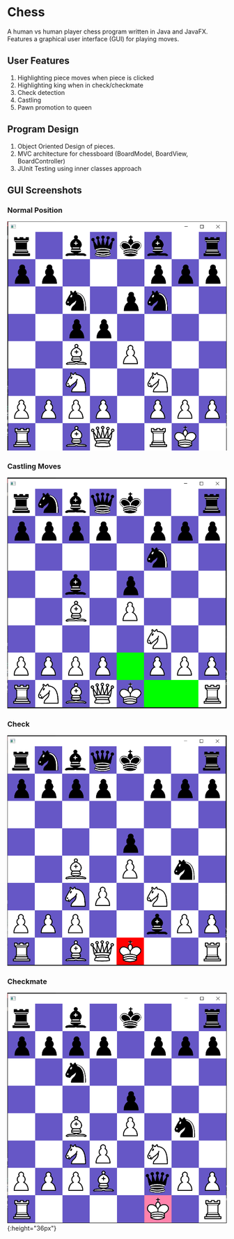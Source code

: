 # Chess

A human vs human player chess program written in Java and JavaFX. Features a graphical user interface (GUI) for playing moves.

## User Features
1. Highlighting piece moves when piece is clicked
2. Highlighting king when in check/checkmate
3. Check detection
4. Castling
5. Pawn promotion to queen

## Program Design
1. Object Oriented Design of pieces.
2. MVC architecture for chessboard (BoardModel, BoardView, BoardController)
3. JUnit Testing using inner classes approach

## GUI Screenshots
### Normal Position
![normal position](./images/gui_screenshot.PNG)
### Castling Moves
![castling moves](./images/gui_castling.PNG)
### Check
![check](./images/gui_check.PNG)
### Checkmate
![checkmate](./images/gui_checkmate.PNG){:height="36px"}
